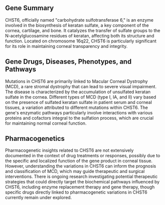 ## Gene Summary
CHST6, officially named "carbohydrate sulfotransferase 6," is an enzyme involved in the biosynthesis of keratan sulfate, a key component of the cornea, cartilage, and bone. It catalyzes the transfer of sulfate groups to the N-acetylglucosamine residues of keratan, affecting both its structure and function. Located on chromosome 16q22, CHST6 is particularly significant for its role in maintaining corneal transparency and integrity.

## Gene Drugs, Diseases, Phenotypes, and Pathways
Mutations in CHST6 are primarily linked to Macular Corneal Dystrophy (MCD), a rare stromal dystrophy that can lead to severe visual impairment. The disease is characterized by the accumulation of unsulfated keratan sulfate in the cornea. Different types of MCD (type I, IA, and II) vary based on the presence of sulfated keratan sulfate in patient serum and corneal tissues, a variation attributed to different mutations within CHST6. The gene's enzymatic pathways particularly involve interactions with various proteins and cofactors integral to the sulfation process, which are crucial for maintaining normal corneal function.

## Pharmacogenetics
Pharmacogenetic insights related to CHST6 are not extensively documented in the context of drug treatments or responses, possibly due to the specific and localized function of the gene product in corneal tissue. However, understanding the variations in CHST6 can inform the prognosis and classification of MCD, which may guide therapeutic and surgical interventions. There is ongoing research investigating potential therapeutic strategies that could directly target the biochemical pathways influenced by CHST6, including enzyme replacement therapy and gene therapy, though specific drugs directly linked to pharmacogenetic variations in CHST6 currently remain under explored.